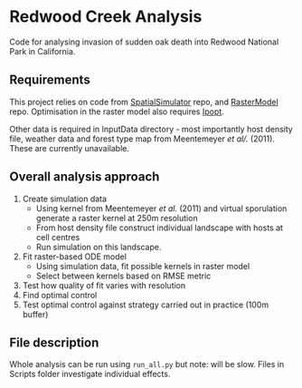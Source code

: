 # Redwood Creek Analysis

Code for analysing invasion of sudden oak death into Redwood National Park in California.

## Requirements
This project relies on code from [SpatialSimulator](https://github.com/ehbussell/SpatialSimulator) repo, and [RasterModel](https://github.com/ehbussell/RasterModel) repo. Optimisation in the raster model also requires [Ipopt](https://github.com/coin-or/Ipopt).

Other data is required in InputData directory - most importantly host density file, weather data and forest type map from Meentemeyer *et al/.* (2011). These are currently unavailable.

## Overall analysis approach

1. Create simulation data
    * Using kernel from Meentemeyer *et al.* (2011) and virtual sporulation generate a raster kernel at 250m resolution
    * From host density file construct individual landscape with hosts at cell centres
    * Run simulation on this landscape.
1. Fit raster-based ODE model
    * Using simulation data, fit possible kernels in raster model
    * Select between kernels based on RMSE metric
1. Test how quality of fit varies with resolution
1. Find optimal control
1. Test optimal control against strategy carried out in practice (100m buffer)

## File description
Whole analysis can be run using ``run_all.py`` but note: will be slow. Files in Scripts folder investigate individual effects.
